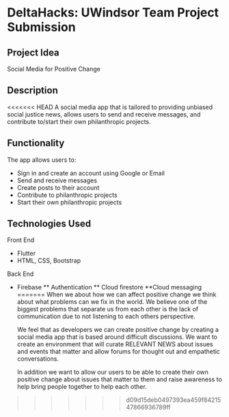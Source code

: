 # DeltaHacks: UWindsor Team Project Submission
## Project Idea
Social Media for Positive Change

## Description
<<<<<<< HEAD
A social media app that is tailored to providing unbiased social justice news, allows users to send and receive messages, and contribute to/start their own philanthropic projects.


## Functionality
The app allows users to:
* Sign in and create an account using Google or Email
* Send and receive messages
* Create posts to their account
* Contribute to philanthropic projects
* Start their own philanthropic projects

## Technologies Used
Front End
* Flutter
* HTML, CSS, Bootstrap

Back End
* Firebase
** Authentication
** Cloud firestore
**Cloud messaging
=======
  When we about how we can affect positive change we think about what problems can we fix in the world. We believe one of the biggest problems that separate us from each other is the lack of communication due to not listening to each others perspective.

  We feel that as developers we can create positive change by creating a social media app that is based around difficult discussions. We want to create an environment that will curate RELEVANT NEWS about issues and events that matter and allow forums for thought out and empathetic conversations.

  In addition we want to allow our users to be able to create their own positive change about issues that matter to them and raise awareness to help bring people together to help each other.

>>>>>>> d09d15deb0497393ea459f8421547866936789ff

